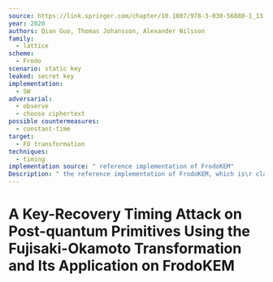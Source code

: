 ```yaml
---
source: https://link.springer.com/chapter/10.1007/978-3-030-56880-1_13
year: 2020
authors: Qian Guo, Thomas Johansson, Alexander Nilsson
family:
  - lattice
scheme:
  - Frodo
scenario: static key
leaked: secret key
implementation:
  - SW
adversarial:
  - observe
  - choose ciphertext
possible countermeasures:
  - constant-time
target:
  - FO transformation
techniques:
  - timing
implementation source: " reference implementation of FrodoKEM"
Description: " the reference implementation of FrodoKEM, which is\r claimed to be secure against all timing attacks."
---
```

# A Key-Recovery Timing Attack on Post-quantum Primitives Using the Fujisaki-Okamoto Transformation and Its Application on FrodoKEM

